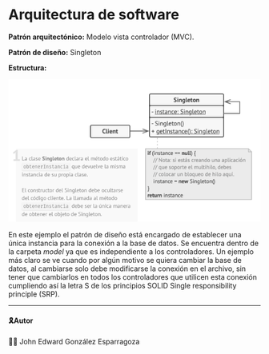 # Arquitectura de software

**Patrón arquitectónico:** Modelo vista controlador (MVC).

**Patrón de diseño:** Singleton

**Estructura:**

<img src="./Singleton.PNG" style="zoom:100%">

En este ejemplo el patrón de diseño está encargado de establecer una única instancia para la conexión a la base de datos. Se encuentra dentro de la carpeta *model* ya que es independiente a los controladores. Un ejemplo más claro se ve cuando por algún motivo se quiera cambiar la base de datos, al cambiarse solo debe modificarse la conexión en el archivo, sin tener que cambiarlos en todos los controladores que utilicen esta conexión cumpliendo así la letra S de los principios SOLID  Single responsibility principle (SRP).  

------

#### 🎗Autor

👨‍💻 John Edward González Esparragoza

 